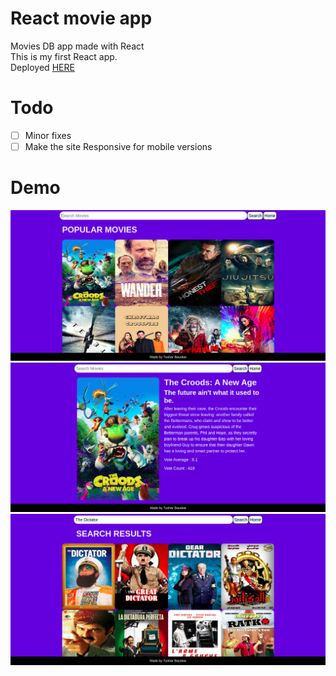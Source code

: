 # React movie app

Movies DB app made with React  
This is my first React app.  
Deployed [HERE](https://tmdbreact-movieapp.netlify.app/)


# Todo
- [ ] Minor fixes
- [ ] Make the site Responsive for mobile versions

# Demo

![Main page](./images/image1.png)
![Details page](./images/image2.png)
![Search results](./images/image3.png)
